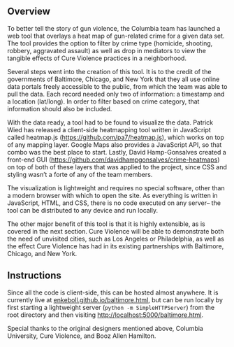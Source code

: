 ## Overview
To better tell the story of gun violence, the Columbia team has launched a web tool that overlays a heat map of gun-related crime for a given data set. The tool provides the option to filter by crime type (homicide, shooting, robbery, aggravated assault) as well as drop in mediators to view the tangible effects of Cure Violence practices in a neighborhood.

Several steps went into the creation of this tool. It is to the credit of the governments of Baltimore, Chicago, and New York that they all use online data portals freely accessible to the public, from which the team was able to pull the data. Each record needed only two of information: a timestamp and a location (lat/long). In order to filter based on crime category, that information should also be included.

With the data ready, a tool had to be found to visualize the data. Patrick Wied has released a client-side heatmapping tool written in JavaScript called heatmap.js (https://github.com/pa7/heatmap.js), which works on top of any mapping layer. Google Maps also provides a JavaScript API, so that combo was the best place to start. Lastly, David Hamp-Gonsalves created a front-end GUI (https://github.com/davidhampgonsalves/crime-heatmaps) on top of both of these layers that was applied to the project, since CSS and styling wasn’t a forte of any of the team members.

The visualization is lightweight and requires no special software, other than a modern browser with which to open the site. As everything is written in JavaScript, HTML, and CSS, there is no code executed on any server– the tool can be distributed to any device and run locally.

The other major benefit of this tool is that it is highly extensible, as is covered in the next section. Cure Violence will be able to demonstrate both the need of unvisited cities, such as Los Angeles or Philadelphia, as well as the effect Cure Violence has had in its existing partnerships with Baltimore, Chicago, and New York.

## Instructions
Since all the code is client-side, this can be hosted almost anywhere.  It is currently live at [enkeboll.github.io/baltimore.html](enkeboll.github.io/baltimore.html), but can be run locally by first starting a lightweight server (`python -m SimpleHTTPServer`) from the root directory and then visiting [http://localhost:5000/baltimore.html](http://localhost:8000/baltimore.html).

Special thanks to the original designers mentioned above, Columbia University, Cure Violence, and Booz Allen Hamilton.
